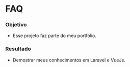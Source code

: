 # FAQ
### Objetivo
* Esse projeto faz parte do meu portfólio.

### Resultado
* Demostrar meus conhecimentos em Laravel e VueJs.
